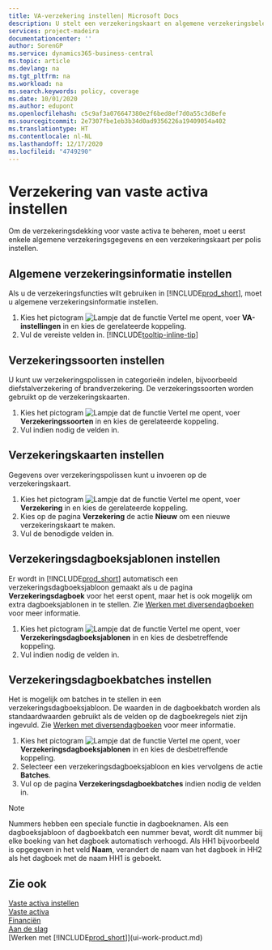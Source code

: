 ```yaml
---
title: VA-verzekering instellen| Microsoft Docs
description: U stelt een verzekeringskaart en algemene verzekeringsbeleidsgegevens in om verzekeringsdekking voor vaste activa te beheren.
services: project-madeira
documentationcenter: ''
author: SorenGP
ms.service: dynamics365-business-central
ms.topic: article
ms.devlang: na
ms.tgt_pltfrm: na
ms.workload: na
ms.search.keywords: policy, coverage
ms.date: 10/01/2020
ms.author: edupont
ms.openlocfilehash: c5c9af3a076647380e2f6bed8ef7d0a55c3d8efe
ms.sourcegitcommit: 2e7307fbe1eb3b34d0ad9356226a19409054a402
ms.translationtype: HT
ms.contentlocale: nl-NL
ms.lasthandoff: 12/17/2020
ms.locfileid: "4749290"
---
```

# <a name="set-up-fixed-asset-insurance"></a>Verzekering van vaste activa instellen
Om de verzekeringsdekking voor vaste activa te beheren, moet u eerst enkele algemene verzekeringsgegevens en een verzekeringskaart per polis instellen.

## <a name="to-set-up-general-insurance-information"></a>Algemene verzekeringsinformatie instellen
Als u de verzekeringsfuncties wilt gebruiken in [!INCLUDE[prod_short](includes/prod_short.md)], moet u algemene verzekeringsinformatie instellen.  

1. Kies het pictogram ![Lampje dat de functie Vertel me opent](media/ui-search/search_small.png "Vertel me wat u wilt doen"), voer **VA-instellingen** in en kies de gerelateerde koppeling.  
2. Vul de vereiste velden in. [!INCLUDE[tooltip-inline-tip](includes/tooltip-inline-tip_md.md)]  

## <a name="to-set-up-insurance-types"></a>Verzekeringssoorten instellen
U kunt uw verzekeringspolissen in categorieën indelen, bijvoorbeeld diefstalverzekering of brandverzekering. De verzekeringssoorten worden gebruikt op de verzekeringskaarten.

1. Kies het pictogram ![Lampje dat de functie Vertel me opent](media/ui-search/search_small.png "Vertel me wat u wilt doen"), voer **Verzekeringssoorten** in en kies de gerelateerde koppeling.  
2. Vul indien nodig de velden in.

## <a name="to-set-up-insurance-cards"></a>Verzekeringskaarten instellen
Gegevens over verzekeringspolissen kunt u invoeren op de verzekeringskaart.  

1. Kies het pictogram ![Lampje dat de functie Vertel me opent](media/ui-search/search_small.png "Vertel me wat u wilt doen"), voer **Verzekering** in en kies de gerelateerde koppeling.  
2. Kies op de pagina **Verzekering** de actie **Nieuw** om een nieuwe verzekeringskaart te maken.  
3. Vul de benodigde velden in.

## <a name="to-set-up-insurance-journal-templates"></a>Verzekeringsdagboeksjablonen instellen
Er wordt in [!INCLUDE[prod_short](includes/prod_short.md)] automatisch een verzekeringsdagboeksjabloon gemaakt als u de pagina **Verzekeringsdagboek** voor het eerst opent, maar het is ook mogelijk om extra dagboeksjablonen in te stellen. Zie [Werken met diversendagboeken](ui-work-general-journals.md) voor meer informatie.  

1. Kies het pictogram ![Lampje dat de functie Vertel me opent](media/ui-search/search_small.png "Vertel me wat u wilt doen"), voer **Verzekeringsdagboeksjablonen** in en kies de desbetreffende koppeling.  
2. Vul indien nodig de velden in.

## <a name="to-set-up-insurance-journal-batches"></a>Verzekeringsdagboekbatches instellen
Het is mogelijk om batches in te stellen in een verzekeringsdagboeksjabloon. De waarden in de dagboekbatch worden als standaardwaarden gebruikt als de velden op de dagboekregels niet zijn ingevuld. Zie [Werken met diversendagboeken](ui-work-general-journals.md) voor meer informatie.  

1. Kies het pictogram ![Lampje dat de functie Vertel me opent](media/ui-search/search_small.png "Vertel me wat u wilt doen"), voer **Verzekeringsdagboeksjablonen** in en kies de desbetreffende koppeling.  
2. Selecteer een verzekeringsdagboeksjabloon en kies vervolgens de actie **Batches**.
3. Vul op de pagina **Verzekeringsdagboekbatches** indien nodig de velden in.

> [!NOTE]  
>   Nummers hebben een speciale functie in dagboeknamen. Als een dagboeksjabloon of dagboekbatch een nummer bevat, wordt dit nummer bij elke boeking van het dagboek automatisch verhoogd. Als HH1 bijvoorbeeld is opgegeven in het veld **Naam**, verandert de naam van het dagboek in HH2 als het dagboek met de naam HH1 is geboekt.

## <a name="see-also"></a>Zie ook
[Vaste activa instellen](fa-setup.md)  
[Vaste activa](fa-manage.md)  
[Financiën](finance.md)  
[Aan de slag](product-get-started.md)  
[Werken met [!INCLUDE[prod_short](includes/prod_short.md)]](ui-work-product.md)

